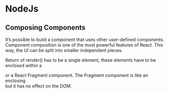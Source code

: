 # NodeJs

## Composing Components


<aside>
  
It’s possible to build a component that uses other user-defined components. Component composition is one of the most powerful features of React. This way, the UI can be split into smaller independent pieces.

Return of render() has to be a single element, these elements have to be enclosed within a <div> or a React Fragment component. The Fragment component is like an enclosing <div> but it has no effect on the DOM.
  
</aside>
